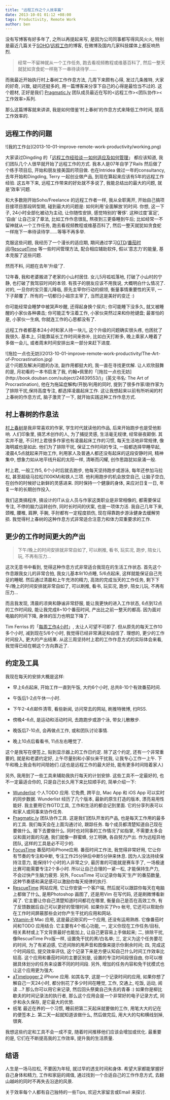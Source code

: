 ```yaml
---
title: "远程工作之个人效率篇"
date: 2013-10-01 01:12 +08:00
tags: Productivity, Remote Work
author: ben
---
```


没有写博客有好多年了, 之所以再提起来写, 是因为公司同事都写得风风火火, 特别是最近几篇关于[SOHO](http://terrytai.com/articles/4-remote-full-time-job)/[远程工作](http://yedingding.com/2013/07/24/remote-team-the-things-you-should-know.html)的博客, 在微博及国内几家科技媒体上都反响热烈.

<aside class="aside-block">
  <blockquote>
    <p>经常一不留神就从一个工作任务, 跑去看视频教程或维基百科了, 然后一整天就犹如贪食蛇一样拖下一串待读待学……</p>
  </blockquote>
</aside>

而我最近开始执行村上春树工作作息方法, 几周下来颇有心得, 发过几条推特, 大家的好奇, 兴致, 疑问还挺多的, 用一篇博客来分享下自己的心得是最恰当不过的. 这个题材, 正好是我们 [Pragmatic.ly](//Pragmatic.ly) 团队成员最近在写的<远程工作><团队协作><工作效率>系列.

那么这篇博客就来讲讲, 我是如何借鉴’村上春树’的作息方式来降低工作时间, 提高工作效率的.

## 远程工作的问题

<aside class="aside">
![我的工作台](2013-10-01-improve-remote-work-productivity/working.png)
</aside>

大家读过Dingding 的「[远程工作经验谈 — 如何适应及如何管理](http://yedingding.com/2013/07/24/remote-team-the-things-you-should-know.html)」 都应该知道, 我们团队几个人很早就开始了远程工作的方式. 我本人是07年自学了Rails 然后做了个练手项目后, 开始和朋友接美国的项目做. 也在Intridea 做过一年的consultancy, 去年开始和Dingding, Terry 一起创业做产品, 到现在算起来应该有5年的远程工作经验. 这五年下来, 远程工作带来的好处就不多说了, 我能总结出的最大的问题, 就是’效率’问题.

和大多数刚开始Soho/Freelance 的远程工作者一样, 我从全职离开, 开始自己搞项目接项目那段转型期, 碰到最大的问题是: 如何利用’全面解放’的时间. 你想, 这一下子, 24小时全部化被动为主动, 让你随性安排, 感觉特别的’奢侈’. 这种过度’富足’, ‘自由’ 让自己没了章法, 比如工作作息很乱, 熬夜到三更昏睡到午后; 比如经常一不留神就从一个工作任务, 跑去看视频教程或维基百科了, 然后一整天就犹如贪食蛇一样拖下一串待读待学......等等不再多举.

克服这些问题, 我经历了一个漫长的适应期, 期间通过学习[GTD](http://zh.wikipedia.org/wiki/GTD)/[番茄时间](http://en.wikipedia.org/wiki/Pomodoro_Technique)/[RescueTime](http://www.rescuetime.com/) 等一些时间管理方法, 配合相应辅助软件, 假以’意志力’的能量, 基本克服了这些问题.

然而不料, 问题在去年’升级’了.

12年春, 我和老婆搬进了老家的小山村居住. 女儿5月呱呱落地, 打破了小山村的宁静, 也打破了我驾驭时间的本领. 有孩子的朋友应该不用我说, 大概明白什么情况了. 对的, 一旦你的宝贝蛋儿降临, 原先主宰你行动的纲领, 衡量事情重要性的天平, 一下子颠覆了. 所有的一切都归小祖宗主宰了, 当然这是美好的变迁 :)

你可能经常会睡梦中被哭声吵醒, 还得起身换个尿片; 你可能睡下没多久, 就又被睡醒的小家伙各种袭击; 你可能正专注着工作, 小家伙突然过来和你抢键盘; 最害怕的是, 小家伙一生病, 你就连工作的心思都没有了.

远程工作者都基本24小时和家人待一块儿, 这个升级的问题确实很头疼, 也困扰了我很久. 基本上, 只能靠延长工作时间来弥补, 比如白天打断多, 晚上乘家人睡着了多做一会儿, 或者周末时间安排出来一部分来赶下进度.

<aside class="aside">
![拖拉一点也无妨](2013-10-01-improve-remote-work-productivity/The-Art-of-Procrastination.jpg)
</aside>
这个问题及解决问题的办法, 副作用都挺大的, 我一直在寻找更优解. 让人欢欣鼓舞的是, 月初看的一本书启发了我, 约翰•佩里的「[拖拉一点也无妨](http://book.douban.com/subject/24839553/)」(英文书名: The Art of Procrastination), 他在为拖延症解构/开脱/利用的同时, 提到了很多作家/剧作家为了排除干扰,保持高度专注, 都选择凌晨起床工作. 这让我想起来以前有所听闻的村上春树的作息方式, 脑子激灵了一下, 就开始实践这种工作作息方式.


## 村上春树的作息法

[村上春树](http://zh.wikipedia.org/wiki/%E6%9D%91%E4%B8%8A%E6%98%A5%E6%A8%B9)是我非常喜欢的作家, 学生时代就读他的作品, 后来开始跑步也是受他影响. 人们印象里, 搞艺术创作的人, 为了捕捉灵感, 生活毫无规律, 经常昼夜颠倒. 其实并不是, 不只村上君很多作家也有凌晨起床工作的习惯, 每天生活地非常规律, 像海明威也是如此. 他们为了排除干扰, 保证工作时间的专注, 一般都选择早睡早起, 凌晨4,5点就起来开始工作, 利用家人及普通人都还没有起床的这段安静时间, 精神集中, 想象力如从地平线升起的太阳一样, 清晰而闪耀, 创作思路犹如泉涌一般.

村上君, 一般工作5, 6个小时后就去跑步, 他每天坚持跑步或游泳, 每年还参加马拉松, 甚至超级马拉松(100KM)和铁人三项. 他利用跑步的机会放空自己, 让脑子空白, 在创作的时候好让新鲜的灵感进来. 同时保持一个健康的身体, 来应对日复一日, 年复一年的长期创作投入.

我们这类搞程序, 搞设计的IT从业人员与作家这类职业是非常相像的, 都需要保证专注, 不停的脑力运转创作, 同时长时间的伏案, 也是一项体力活. 我自己几年下来, 颈椎, 腰椎, 肩胛, 手腕, 手肘都有一定程度损伤, 现在得靠跑步游泳健身去缓解劳损. 我觉得村上春树的这种作息方式非常适合注意力和体力双重要求的工作.

## 更少的工作时间更大的产出

<aside class="aside-block">
  <blockquote>
    <p>下午/晚上的时间安排就非常自如了, 可以刷推, 看书, 玩实况, 跑步, 陪女儿玩, 不再有压力…</p>
  </blockquote>
</aside>

这次无意书中看到, 觉得这种作息方式非常适合我现在的生活工作状态. 首先这个作息跟我女儿的非常合拍, 我女儿基本9/10点睡, 5/6点起床, 这样就能保证自己充足的睡眠. 然后通过清晨和上午充沛的精力, 高效的完成当天的工作任务, 剩下下午/晚上的时间安排就非常自如了, 可以刷推, 看书, 玩实况, 跑步, 陪女儿玩, 不再有压力…

而且我发现, 清晨的凉爽和静谧非常舒服, 能让我更快的进入工作状态, 6点到12点的工作时间段, 能让我完成8~10个番茄时间, 产出比之前一整天的都高. 因为面对电脑的时间下降, 身体的压力也明显下降了.

Tim Ferriss 的「[每周工作4小时](http://book.douban.com/subject/3353904/)」, 太让人可望不可即了. 但从原先的每天工作10多个小时, 减到现在5/6个小时, 我觉得已经非常满足和自信了. 理想的, 更少的工作时间投入, 更大的产出结果. 从这三周坚持村上君的工作作息方式的实际体会来看, 我觉得已经在朝这个方向靠近了.

## 约定及工具

我现在每天的安排大概是这样:

* 早上6点起床, 开始工作一直到午饭, 大约6个小时, 总共8-10个有效番茄时间.

* 午饭后1-2点午休一小时.

* 下午2-4点邮件清零, 看些新闻, 访问常去的网站, 刷推特微博, 扫RSS.

* 傍晚4-6点, 是运动和活动时间, 去跑跑步或游个泳, 带女儿散散步.

* 晚饭后7-10点, 会再做点工作, 或和团队讨论事情.

* 晚上10点后看看书, 11点左右睡觉了.

这个是我写在便签上, 贴到显示器上的工作日约定. 除了这个约定, 还有一个非常重要的, 就是和老婆约定好, 上午尽量别和小家伙来干扰我, 让我专心工作一上午. 下午和晚上我会有时间陪她们.(这也是远程工作的最大好处, 能有更多时间陪着家人)

另外, 我用到了一些工具来辅助我执行每天的计划安排. 这些工具不一定最好的, 也不一定最适合你的, 只是自己长久用下来比较顺手的, 简单介绍一下:

*   [Wunderlist](http://wunderlist.com/)
个人TODO 应用. 它免费, 跨平台, Mac App 和 iOS App 可以实时的同步数据. Wunderlist 经历了几个版本, 最新的原生打造的版本, 漂亮易用性能好. 我主要用它作GTD工具, 工作和生活的都会记到里面. 它的分享列表可以和家人或同事来协作任务.
*   [Pragmatic.ly](http://pragmatic.ly)
团队协作工具. 这是我们团队开发的产品, 也是每天工作用的最多的工具. 我们每天会在上面沟通讨论, 跟踪任务. 每个成员都清楚知道自己现在要做什么, 接下去要做什么. 同时也对同事的工作情况了如指掌, 不需要太多会议和面对面的沟通, 我们就像一群蜜蜂, 分工明确, 各自努力产出. 作为远程异地团队, 这样的工具是必不可少的.
*   [FocusTime](https://itunes.apple.com/us/app/focus-time/id340156917?mt=8)
番茄时间iPhone应用. 番茄时间工作法, 我觉得非常好用, 它让你有节奏的专注和中断, 专注工作25分钟后中断5分钟来休息. 因为人没法持续保持注意力, 能保持1个小时的人非常之少, 最厉害的可能就是赛车手了, 一场极速比赛可能需要专注2个多小时. 所以让自己合理的一紧一松, 才能保持生产力, 不会过快产生脑力疲劳. 另外, FocusTime 可以记录你每天’生产’的番茄数量, 这种节奏感和满足感可以激励你每天规律的执行.
*   [RescueTime](http://rescuetime.com)
网站应用, 它让你安装一个客户端, 然后就可以跟踪你每天在电脑上都做了什么, 是用Photoshop 画图了, 还是用Vim 在写代码, 还是刷微博看新闻了. 它主要让你自己清楚知道时间都花在哪里, 衡量自己是否在高效工作, 有了反馈数据后自己可以更好的管理时间. 如果你买了Pro 帐号, 它还可以帮助你在工作时间屏蔽那些会对你产生干扰的应用和网站.
*   [Vitamin-R](http://www.publicspace.net/Vitamin-R/)
Mac 应用, 这是最近刚买的一个应用, 还没有运用熟练. 它像番茄时间和TODO 应用结合. 它主要有4个核心功能, 一, 定义你现在工作任务/目标, 相关素材或上下文背景最好也能加上, 让自己更容易上手做起来; 二, 排除干扰, 像RescueTime Pro版一样, 设置免干扰的黑/白名单; 三, 定义为这个任务要花的时间, 为了有紧迫感, 它还间隙的用声音和图像来提示你剩余时间; 四, 完成这个时间段后, 提交效率评估, 这个记录下来是方便认知自己什么时间工作效率比较高.
这个应用和番茄时间的主要区别是, 设置的专注时间段很自由, 你可以根据具体划分的任务来设置不同的时间段. 另外, 增加的任务内容和免干扰模式也让这个应用更为强大.
*   [aTimelogger 2](https://itunes.apple.com/us/app/atimelogger-2/id576718804?mt=8)
iPhone 应用. 如其名字, 这是一个记录时间的应用, 如果你想了解自己一天24小时, 都分别花了多少时间在睡觉, 工作, 交通上, 吃饭, 运动, 阅读 …? 那么你可以用它来记录, 然后回头祭奠自己失去的青春 :) 如果你是柳比歇夫的时间记录法的执行者, 那么这个应用会是一个非常好的电子记录方式, 同步和永久保存, 是它最大的优势.
*   纸笔 最近在养的一个习惯, 睡前把第二天起床就要做的工作, 用笔大大的记在的便签本上. 第二天一起就知道该做什么, 然后做完后, 用大大的勾和横线划掉, 很爽.

我想这些约定和工具不会一成不变, 随着时间推移他们应该会增加或优化. 最重要的是, 它们在不断提高我的工作效率, 提升我的生活质量.

## 结语

人生是一场马拉松, 不要因为年轻, 就过早的透支时间和身体. 希望大家都能掌握好自己身体和精力, 工作和家庭的阈值, 通过找到一个合适自己的工作作息方式, 去翻山越岭的同时不再失去沿途的风景.

关于效率每个人都有自己独特的一些Tips, 欢迎大家留言或Email 来探讨.
